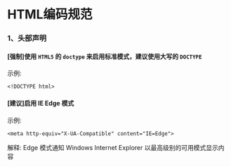 # HTML编码规范

### 1、头部声明

#### [强制]使用 `HTML5` 的 `doctype` 来启用标准模式，建议使用大写的 `DOCTYPE`
示例:
```
<!DOCTYPE html>
```

#### [建议]启用 IE Edge 模式
示例:
```
<meta http-equiv="X-UA-Compatible" content="IE=Edge">
```
解释:
Edge 模式通知 Windows Internet Explorer 以最高级别的可用模式显示内容
